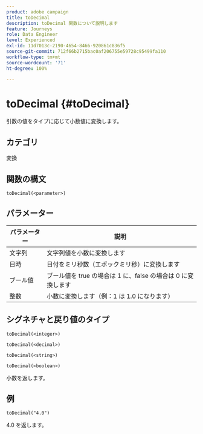 ```yaml
---
product: adobe campaign
title: toDecimal
description: toDecimal 関数について説明します
feature: Journeys
role: Data Engineer
level: Experienced
exl-id: 11d7013c-2190-4654-8466-920861c836f5
source-git-commit: 712f66b2715bac0af206755e59728c95499fa110
workflow-type: tm+mt
source-wordcount: '71'
ht-degree: 100%

---
```


# toDecimal {#toDecimal}

引数の値をタイプに応じて小数値に変換します。

## カテゴリ

変換

## 関数の構文

`toDecimal(<parameter>)`

## パラメーター

| パラメーター | 説明 |
|--- |--- |
| 文字列 | 文字列値を小数に変換します |
| 日時 | 日付をミリ秒数（エポックミリ秒）に変換します |
| ブール値 | ブール値を true の場合は 1 に、false の場合は 0 に変換します |
| 整数 | 小数に変換します（例：1 は 1.0 になります） |

## シグネチャと戻り値のタイプ

`toDecimal(<integer>)`

`toDecimal(<decimal>)`

`toDecimal(<string>)`

`toDecimal(<boolean>)`

小数を返します。

## 例

`toDecimal("4.0")`

4.0 を返します。
